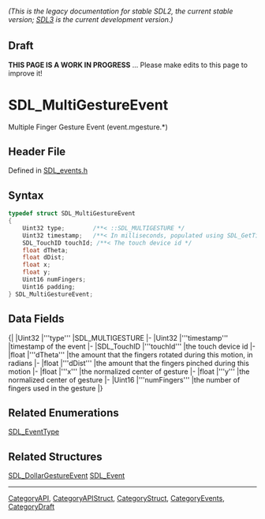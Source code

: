 ###### (This is the legacy documentation for stable SDL2, the current stable version; [SDL3](https://wiki.libsdl.org/SDL3/) is the current development version.)

## Draft

**THIS PAGE IS A WORK IN PROGRESS** ... Please make edits to this page to improve it!
# SDL_MultiGestureEvent

Multiple Finger Gesture Event (event.mgesture.*)

## Header File

Defined in [SDL_events.h](https://github.com/libsdl-org/SDL/blob/SDL2/include/SDL_events.h)

## Syntax

```c
typedef struct SDL_MultiGestureEvent
{
    Uint32 type;        /**< ::SDL_MULTIGESTURE */
    Uint32 timestamp;   /**< In milliseconds, populated using SDL_GetTicks() */
    SDL_TouchID touchId; /**< The touch device id */
    float dTheta;
    float dDist;
    float x;
    float y;
    Uint16 numFingers;
    Uint16 padding;
} SDL_MultiGestureEvent;
```

## Data Fields

{|
|Uint32
|'''type'''
|SDL_MULTIGESTURE
|-
|Uint32
|'''timestamp'''
|timestamp of the event
|-
|SDL_TouchID
|'''touchId'''
|the touch device id
|-
|float
|'''dTheta'''
|the amount that the fingers rotated during this motion, in radians
|-
|float
|'''dDist'''
|the amount that the fingers pinched during this motion
|-
|float
|'''x'''
|the normalized center of gesture
|-
|float
|'''y'''
|the normalized center of gesture
|-
|Uint16
|'''numFingers'''
|the number of fingers used in the gesture
|}

## Related Enumerations

[SDL_EventType](SDL_EventType)

## Related Structures

[SDL_DollarGestureEvent](SDL_DollarGestureEvent)
[SDL_Event](SDL_Event)

----
[CategoryAPI](CategoryAPI), [CategoryAPIStruct](CategoryAPIStruct), [CategoryStruct](CategoryStruct), [CategoryEvents](CategoryEvents), [CategoryDraft](CategoryDraft)


